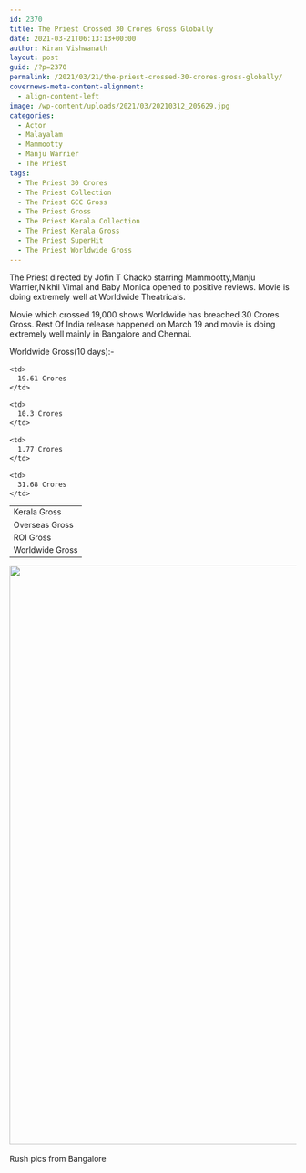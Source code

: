 ```yaml
---
id: 2370
title: The Priest Crossed 30 Crores Gross Globally
date: 2021-03-21T06:13:13+00:00
author: Kiran Vishwanath
layout: post
guid: /?p=2370
permalink: /2021/03/21/the-priest-crossed-30-crores-gross-globally/
covernews-meta-content-alignment:
  - align-content-left
image: /wp-content/uploads/2021/03/20210312_205629.jpg
categories:
  - Actor
  - Malayalam
  - Mammootty
  - Manju Warrier
  - The Priest
tags:
  - The Priest 30 Crores
  - The Priest Collection
  - The Priest GCC Gross
  - The Priest Gross
  - The Priest Kerala Collection
  - The Priest Kerala Gross
  - The Priest SuperHit
  - The Priest Worldwide Gross
---
```

The Priest directed by Jofin T Chacko starring Mammootty,Manju Warrier,Nikhil Vimal and Baby Monica opened to positive reviews. Movie is doing extremely well at Worldwide Theatricals. 

Movie which crossed 19,000 shows Worldwide has breached 30 Crores Gross. Rest Of India release happened on March 19 and movie is doing extremely well mainly in Bangalore and Chennai.

Worldwide Gross(10 days):-

<table>
  <tr>
    <td>
      Kerala Gross
    </td>
    
    <td>
      19.61 Crores
    </td>
  </tr>
  
  <tr>
    <td>
      Overseas Gross
    </td>
    
    <td>
      10.3 Crores
    </td>
  </tr>
  
  <tr>
    <td>
      ROI Gross
    </td>
    
    <td>
      1.77 Crores
    </td>
  </tr>
  
  <tr>
    <td>
      Worldwide Gross
    </td>
    
    <td>
      31.68 Crores
    </td>
  </tr>
</table> 

<img loading="lazy" width="1024" height="1015" src="/wp-content/uploads/2021/03/rp59nz-1024x1015.jpg" alt="" class="wp-image-2371" srcset="/wp-content/uploads/2021/03/rp59nz-1024x1015.jpg 1024w, /wp-content/uploads/2021/03/rp59nz-300x298.jpg 300w, /wp-content/uploads/2021/03/rp59nz-150x150.jpg 150w, /wp-content/uploads/2021/03/rp59nz-768x762.jpg 768w, /wp-content/uploads/2021/03/rp59nz.jpg 1080w" sizes="(max-width: 1024px) 100vw, 1024px" /> <figcaption>Rush pics from Bangalore</figcaption>